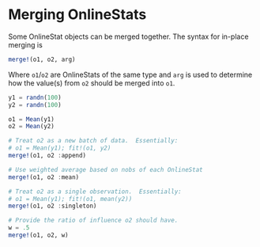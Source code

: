 # Merging OnlineStats

Some OnlineStat objects can be merged together.  The syntax for in-place merging is

```julia
merge!(o1, o2, arg)
```

Where `o1`/`o2` are OnlineStats of the same type and `arg` is used to determine how the value(s) from `o2` should be merged into `o1`.


```julia
y1 = randn(100)
y2 = randn(100)

o1 = Mean(y1)
o2 = Mean(y2)

# Treat o2 as a new batch of data.  Essentially:
# o1 = Mean(y1); fit!(o1, y2)
merge!(o1, o2 :append)

# Use weighted average based on nobs of each OnlineStat
merge!(o1, o2 :mean)

# Treat o2 as a single observation.  Essentially:
# o1 = Mean(y1); fit!(o1, mean(y2))
merge!(o1, o2 :singleton)

# Provide the ratio of influence o2 should have.
w = .5
merge!(o1, o2, w)
```
